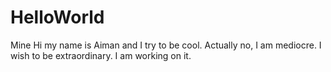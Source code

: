 # HelloWorld
Mine
Hi my name is Aiman and I try to be cool.
Actually no, I am mediocre.
I wish to be extraordinary.
I am working on it.
